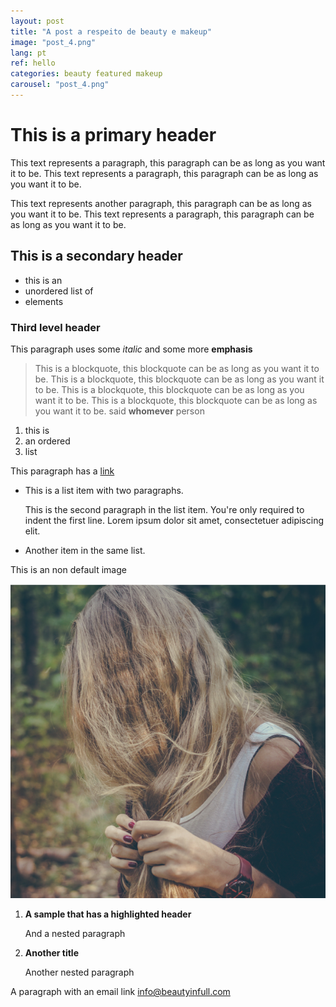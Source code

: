 ```yaml
---
layout: post
title: "A post a respeito de beauty e makeup"
image: "post_4.png"
lang: pt
ref: hello
categories: beauty featured makeup
carousel: "post_4.png"
---
```


# This is a primary header

This text represents a paragraph, this paragraph can be as long as you want it
to be. This text represents a paragraph, this paragraph can be as long as you
want it to be.

This text represents another paragraph, this paragraph can be as long as you
want it to be. This text represents a paragraph, this paragraph can be as long
as you want it to be.

## This is a secondary header

- this is an
- unordered list of
- elements

### Third level header

This paragraph uses some *italic* and some more **emphasis**

> This is a blockquote, this blockquote can be as long as you want it to be.
> This is a blockquote, this blockquote can be as long as you want it to be.
> This is a blockquote, this blockquote can be as long as you want it to be.
> This is a blockquote, this blockquote can be as long as you want it to be.
> <span class="quote">said **whomever** person</span>

1. this is
1. an ordered
1. list

This paragraph has a [link](http://www.beautyinfull.com/)

* This is a list item with two paragraphs.

    This is the second paragraph in the list item. You're
only required to indent the first line. Lorem ipsum dolor
sit amet, consectetuer adipiscing elit.

* Another item in the same list.

This is an non default image

![Pretty Picture](/img/posts/post_1.png)

1. **A sample that has a highlighted header**

    And a nested paragraph

1. **Another title**

    Another nested paragraph

A paragraph with an email link <info@beautyinfull.com>
